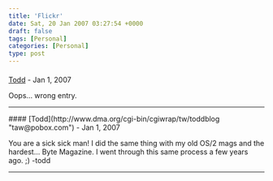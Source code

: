 ```yaml
---
title: 'Flickr'
date: Sat, 20 Jan 2007 03:27:54 +0000
draft: false
tags: [Personal]
categories: [Personal]
type: post
---
```



#### 
[Todd](http://www.dma.org/cgi-bin/cgiwrap/tw/toddblog "taw@pobox.com") - <time datetime="2007-01-22 21:31:20">Jan 1, 2007</time>

Oops... wrong entry.
<hr />
#### 
[Todd](http://www.dma.org/cgi-bin/cgiwrap/tw/toddblog "taw@pobox.com") - <time datetime="2007-01-22 21:31:04">Jan 1, 2007</time>

You are a sick sick man! I did the same thing with my old OS/2 mags and the hardest... Byte Magazine. I went through this same process a few years ago. ;) -todd
<hr />
